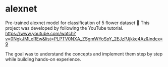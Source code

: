 # alexnet
Pre-trained alexnet model for classification of 5 flower dataset
📌 This project was developed by following the YouTube tutorial.
https://www.youtube.com/watch?v=0NgkJMLeREw&list=PLPTV0NXA_ZSgmWYoSpY_2EJzPJjkke4Az&index=9

The goal was to understand the concepts and implement them step by step while building hands-on experience.

